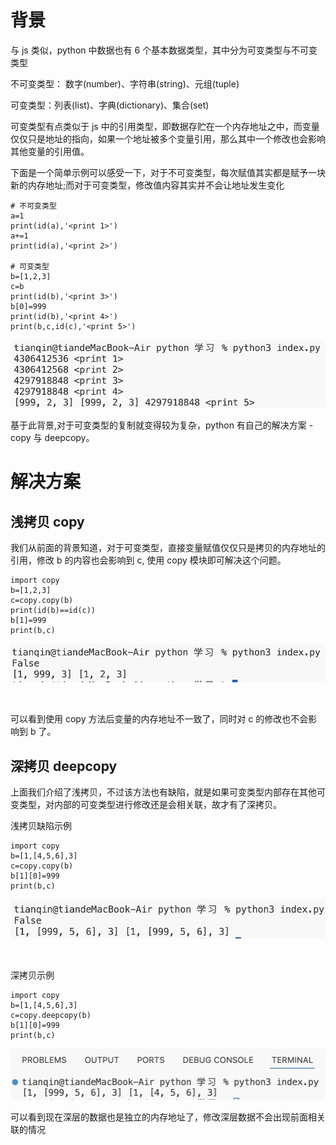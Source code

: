 # 背景

与 js 类似，python 中数据也有 6 个基本数据类型，其中分为可变类型与不可变类型<br>

不可变类型： 数字(number)、字符串(string)、元组(tuple)<br>

可变类型：列表(list)、字典(dictionary)、集合(set)<br>

可变类型有点类似于 js 中的引用类型，即数据存贮在一个内存地址之中，而变量仅仅只是地址的指向，如果一个地址被多个变量引用，那么其中一个修改也会影响其他变量的引用值。<br>

下面是一个简单示例可以感受一下，对于不可变类型，每次赋值其实都是赋予一块新的内存地址;而对于可变类型，修改值内容其实并不会让地址发生变化
```
# 不可变类型
a=1
print(id(a),'<print 1>')
a+=1
print(id(a),'<print 2>')

# 可变类型
b=[1,2,3]
c=b
print(id(b),'<print 3>')
b[0]=999
print(id(b),'<print 4>')
print(b,c,id(c),'<print 5>')
```
![alt text](image-3.png)

基于此背景,对于可变类型的复制就变得较为复杂，python 有自己的解决方案 - copy 与 deepcopy。 <br>



# 解决方案

## 浅拷贝 copy

我们从前面的背景知道，对于可变类型，直接变量赋值仅仅只是拷贝的内存地址的引用，修改 b 的内容也会影响到 c, 使用 copy 模块即可解决这个问题。
<br>

```
import copy
b=[1,2,3]
c=copy.copy(b)
print(id(b)==id(c))
b[1]=999
print(b,c)
```
![alt text](image-4.png)

<br>

可以看到使用 copy 方法后变量的内存地址不一致了，同时对 c 的修改也不会影响到 b 了。


## 深拷贝 deepcopy 

上面我们介绍了浅拷贝，不过该方法也有缺陷，就是如果可变类型内部存在其他可变类型，对内部的可变类型进行修改还是会相关联，故才有了深拷贝。
<br>

浅拷贝缺陷示例
```
import copy
b=[1,[4,5,6],3]
c=copy.copy(b)
b[1][0]=999
print(b,c)
```
![alt text](image-5.png)

<br>

深拷贝示例

```
import copy
b=[1,[4,5,6],3]
c=copy.deepcopy(b)
b[1][0]=999
print(b,c)
```
![alt text](image-6.png)

可以看到现在深层的数据也是独立的内存地址了，修改深层数据不会出现前面相关联的情况